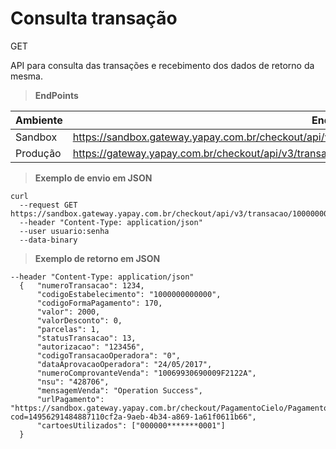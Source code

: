 # Consulta transação

<span class="get">GET</span>

API para consulta das transações e recebimento dos dados de retorno da mesma.

> **EndPoints**

Ambiente | Endereço
-------- | ---------
Sandbox  |https://sandbox.gateway.yapay.com.br/checkout/api/v3/transacao/«codigoEstabelecimento»/«numeroPedido»
Produção |https://gateway.yapay.com.br/checkout/api/v3/transacao/«codigoEstabelecimento»/«numeroPedido»

> **Exemplo de envio em JSON**

```curl
curl
  --request GET https://sandbox.gateway.yapay.com.br/checkout/api/v3/transacao/10000000000000/1234
  --header "Content-Type: application/json"
  --user usuario:senha
  --data-binary
```

> **Exemplo de retorno em JSON**

```curl
--header "Content-Type: application/json"
  {   "numeroTransacao": 1234,
      "codigoEstabelecimento": "1000000000000",
      "codigoFormaPagamento": 170, 
      "valor": 2000, 
      "valorDesconto": 0, 
      "parcelas": 1,
      "statusTransacao": 13,
      "autorizacao": "123456",
      "codigoTransacaoOperadora": "0", 
      "dataAprovacaoOperadora": "24/05/2017",
      "numeroComprovanteVenda": "10069930690009F2122A",
      "nsu": "428706",
      "mensagemVenda": "Operation Success",
      "urlPagamento": "https://sandbox.gateway.yapay.com.br/checkout/PagamentoCielo/PagamentoCielo.do?cod=14956291484887110cf2a-9aeb-4b34-a869-1a61f0611b66",
      "cartoesUtilizados": ["000000*******0001"]
  }
```



